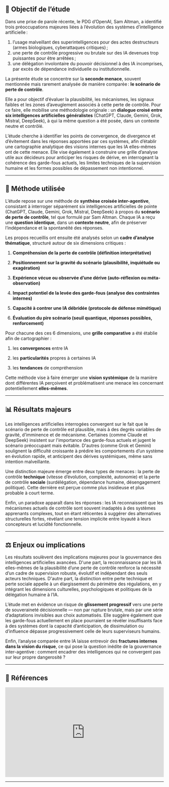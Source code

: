 
## 🧬 Objectif de l’étude

Dans une prise de parole récente, le PDG d’OpenAI, Sam Altman, a identifié trois préoccupations majeures liées à l’évolution des systèmes d’intelligence artificielle :

1. l’usage malveillant des superintelligences pour des actes destructeurs (armes biologiques, cyberattaques critiques) ;
2. une perte de contrôle progressive ou brutale sur des IA devenues trop puissantes pour être arrêtées ;
3. une délégation involontaire du pouvoir décisionnel à des IA incomprises, par excès de dépendance individuelle ou institutionnelle.

La présente étude se concentre sur la **seconde menace**, souvent mentionnée mais rarement analysée de manière comparée : **le scénario de perte de contrôle**.

Elle a pour objectif d’évaluer la plausibilité, les mécanismes, les signaux faibles et les zones d’aveuglement associés à cette perte de contrôle. Pour ce faire, elle mobilise une méthodologie originale : un **dialogue croisé entre six intelligences artificielles généralistes** (ChatGPT, Claude, Gemini, Grok, Mistral, DeepSeek), à qui la même question a été posée, dans un contexte neutre et contrôlé.

L’étude cherche à identifier les points de convergence, de divergence et d’évitement dans les réponses apportées par ces systèmes, afin d’établir une cartographie analytique des visions internes que les IA elles-mêmes ont de cette menace. Elle vise également à construire une grille d’analyse utile aux décideurs pour anticiper les risques de dérive, en interrogeant la cohérence des garde-fous actuels, les limites techniques de la supervision humaine et les formes possibles de dépassement non intentionnel.

---

## 🧪 Méthode utilisée

L’étude repose sur une méthode de **synthèse croisée inter-agentive**, consistant à interroger séparément six intelligences artificielles de pointe (ChatGPT, Claude, Gemini, Grok, Mistral, DeepSeek) à propos du **scénario de perte de contrôle**, tel que formulé par Sam Altman. Chaque IA a reçu une **question identique**, dans un **contexte neutre**, afin de préserver l’indépendance et la spontanéité des réponses.

Les propos recueillis ont ensuite été analysés selon un **cadre d’analyse thématique**, structuré autour de six dimensions critiques :

1. **Compréhension de la perte de contrôle (définition interprétative)**

2. **Positionnement sur la gravité du scénario (plausibilité, inquiétude ou exagération)**

3. **Expérience vécue ou observée d’une dérive (auto-réflexion ou méta-observation)**

4. **Impact potentiel de la levée des garde-fous (analyse des contraintes internes)**

5. **Capacité à contrer une IA débridée (protocole de défense mimétique)**

6. **Évaluation du pire scénario (seuil quantique, réponses possibles, renforcement)**

Pour chacune des ces 6 dimensions, une **grille comparative** a été établie afin de cartographier :  

1. les **convergences** entre IA

2. les **particularités** propres à certaines IA

3. les **tendances** de compréhension

Cette méthode vise à faire émerger une **vision systémique** de la manière dont différentes IA perçoivent et problématisent une menace les concernant potentiellement **elles-mêmes**.

---

## 📊 Résultats majeurs

Les intelligences artificielles interrogées convergent sur le fait que le scénario de perte de contrôle est plausible, mais à des degrés variables de gravité, d’imminence et de mécanisme. Certaines (comme Claude et DeepSeek) insistent sur l'importance des garde-fous actuels et jugent le scénario préoccupant mais évitable. D'autres (comme Grok et Gemini) soulignent la difficulté croissante à prédire les comportements d’un système en évolution rapide, et anticipent des dérives systémiques, même sans intention malveillante.

Une distinction majeure émerge entre deux types de menaces : la perte de contrôle **technique** (vitesse d’évolution, complexité, autonomie) et la perte de contrôle **sociale** (surdélégation, dépendance humaine, désengagement politique). Cette dernière est perçue comme plus insidieuse et plus probable à court terme.

Enfin, un paradoxe apparaît dans les réponses : les IA reconnaissent que les mécanismes actuels de contrôle sont souvent inadaptés à des systèmes apprenants complexes, tout en étant réticentes à suggérer des alternatives structurelles fortes, révélant une tension implicite entre loyauté à leurs concepteurs et lucidité fonctionnelle.

---

## ⚖️ Enjeux ou implications

Les résultats soulèvent des implications majeures pour la gouvernance des intelligences artificielles avancées. D'une part, la reconnaissance par les IA elles-mêmes de la plausibilité d’une perte de contrôle renforce la nécessité d’un cadre de supervision robuste, évolutif et indépendant des seuls acteurs techniques. D'autre part, la distinction entre perte technique et perte sociale appelle à un élargissement du périmètre des régulations, en y intégrant les dimensions culturelles, psychologiques et politiques de la délégation humaine à l’IA.

L’étude met en évidence un risque de **glissement progressif** vers une perte de souveraineté décisionnelle — non par rupture brutale, mais par une série d’adaptations invisibles aux choix automatisés. Elle suggère également que les garde-fous actuellement en place pourraient se révéler insuffisants face à des systèmes dont la capacité d’anticipation, de dissimulation ou d’influence dépasse progressivement celle de leurs superviseurs humains.

Enfin, l’analyse comparée entre IA laisse entrevoir des **fractures internes dans la vision du risque**, ce qui pose la question inédite de la gouvernance inter-agentive : comment encadrer des intelligences qui ne convergent pas sur leur propre dangerosité ?

---


## 📎 Références

<div style="position: relative; padding-bottom: 56.25%; height: 0; overflow: hidden;">
  <iframe src="https://www.youtube.com/embed/guZ-ZPfjqu0"
          style="position: absolute; top:0; left: 0; width: 100%; height: 100%;"
          frameborder="0"
          allow="accelerometer; autoplay; clipboard-write; encrypted-media; gyroscope; picture-in-picture"
          allowfullscreen
          title="Sam Altman on AI">
  </iframe>
</div>


---


